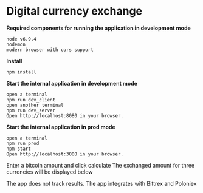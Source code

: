 Digital currency exchange
================================



**Required components for running the application in development mode**
```
node v6.9.4
nodemon
modern browser with cors support
```

**Install**
```
npm install
```

**Start the internal application in development mode**
```
open a terminal
npm run dev_client
open another terminal
npm run dev_server
Open http://localhost:8080 in your browser.
```

**Start the internal application in prod mode**
```
open a terminal
npm run prod
npm start
Open http://localhost:3000 in your browser.
```



Enter a bitcoin amount and click calculate
The exchanged amount for three currencies will be displayed below

The app does not track results.
The app integrates with Bittrex and Poloniex
